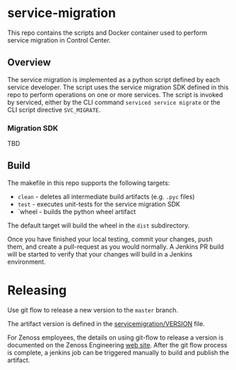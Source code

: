 # service-migration
This repo contains the scripts and Docker container used to perform service migration in Control Center.

## Overview
The service migration is implemented as a python script defined by each service developer.
The script uses the service migration SDK defined in this repo to perform operations
on one or more services.  The script is invoked by serviced, either by the CLI command
`serviced service migrate` or the CLI script directive  `SVC_MIGRATE`.

### Migration SDK
TBD

## Build

The makefile in this repo supports the following targets:

 * `clean` - deletes all intermediate build artifacts (e.g. `.pyc` files)
 * `test` - executes unit-tests for the service migration SDK
 * `wheel - builds the python wheel artifact

The default target will build the wheel in the `dist` subdirectory.

Once you have finished your local testing, commit your changes, push them, and create a pull-request as you would
normally. A Jenkins PR build will be started to verify that your changes will build in
a Jenkins environment.

# Releasing

Use git flow to release a new version to the `master` branch.

The artifact version is defined in the [servicemigration/VERSION](./servicemigration/VERSION) file.

For Zenoss employees, the details on using git-flow to release a version is documented 
on the Zenoss Engineering 
[web site](https://sites.google.com/a/zenoss.com/engineering/home/faq/developer-patterns/using-git-flow).
After the git flow process is complete, a jenkins job can be triggered manually to build and 
publish the artifact. 


